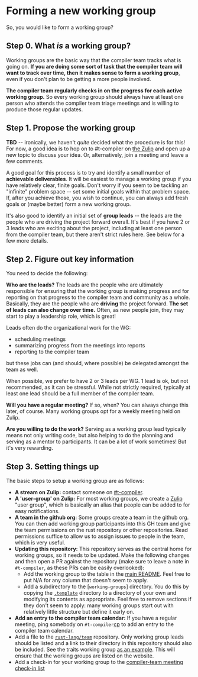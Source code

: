 # Forming a new working group

So, you would like to form a working group?

## Step 0. What *is* a working group?

Working groups are the basic way that the compiler team tracks what is
going on. **If you are doing some sort of task that the compiler team
will want to track over time, then it makes sense to form a working
group**, even if you don't plan to be getting a more people involved.

**The compiler team regularly checks in on the progress for each active
working group.** So every working group should always have at least one
person who attends the compiler team triage meetings and is willing to
produce those regular updates.

## Step 1. Propose the working group

**TBD** -- ironically, we haven't *quite* decided what the procedure
is for this!  For now, a good idea is to hop on to #t-compiler on [the
Zulip][cp] and open up a new topic to discuss your idea. Or,
alternatively, join a meeting and leave a few comments.

[cp]: ../about/chat-platform.md

A good goal for this process is to try and identify a small number of
**achievable deliverables**. It will be easiest to manage a working
group if you have relatively clear, finite goals. Don't worry if you
seem to be tackling an "infinite" problem space -- set some initial
goals within that problem space. If, after you achieve those, you wish
to continue, you can always add fresh goals or (maybe better) form a
new working group.

It's also good to identify an initial set of **group leads** -- the
leads are the people who are driving the project forward overall. It's
best if you have 2 or 3 leads who are exciting about the project,
including at least one person from the compiler team, but there aren't
strict rules here. See below for a few more details.

## Step 2. Figure out key information

You need to decide the following:

**Who are the leads?** The leads are the people who are ultimately
responsible for ensuring that the working group is making progress and
for reporting on that progress to the compiler team and community as a
whole. Basically, they are the people who are **driving** the project
forward.  **The set of leads can also change over time.** Often, as
new people join, they may start to play a leadership role, which is
great!

Leads often do the organizational work for the WG:

- scheduling meetings
- summarizing progress from the meetings into reports
- reporting to the compiler team

but these jobs can (and should, where possible) be delegated amongst
the team as well.

When possible, we prefer to have 2 or 3 leads per WG. 1 lead is ok,
but not recommended, as it can be stressful. While not strictly
required, typically at least one lead should be a full member of the
compiler team.

**Will you have a regular meeting?** If so, when? You can always
change this later, of course. Many working groups opt for a weekly
meeting held on Zulip.

**Are you willing to do the work?** Serving as a working group lead
typically means not only writing code, but also helping to do the
planning and serving as a mentor to participants. It can be a lot of
work sometimes! But it's very rewarding.

## Step 3. Setting things up

The basic steps to setup a working group are as follows:

- **A stream on Zulip:** contact someone on [#t-compiler][cp].
- **A 'user-group' on Zulip:** For most working groups, we create a
  [Zulip][cp] "user group", which is basically an alias that people
  can be added to for easy notifications.
- **A team in the github org:** Some groups create a team in the github org.
  You can then add working group participants into this GH team and give the team
  permissions on the rust repository or other repositories. Read permissions
  suffice to allow us to assign issues to people in the team, which is very useful.
- **Updating this repository:** This repository serves as the central home
  for working groups, so it needs to be updated. Make the following changes and
  then open a PR against the repository (make sure to leave a note in `#t-compiler`,
  as these PRs can be easily overlooked):
  - Add the working group to the table in the [main
    README][README]. Feel free to put N/A for any column that doesn't
    seem to apply.
  - Add a subdirectory to the [`working-groups`] directory. You do
    this by copying the [`.template`][template] directory to a
    directory of your own and modifying its contents as appropriate.
    Feel free to remove sections if they don't seem to apply: many
    working groups start out with relatively little structure but
    define it early on.
- **Add an entry to the compiler team calendar:** If you have a regular meeting,
  ping somebody on `#t-compiler`[cp] to add an entry to the compiler team calendar.
- Add a file to the [`rust-lang/team`][team_repo] repository. Only working group leads should be
  listed and a link to their directory in this repository should also be included. See the
  traits working group [as an example][team_repo_example]. This will ensure that the working groups
  are listed on the website.
- Add a check-in for your working group to the [compiler-team meeting check-in list](check_in)

[team_repo]: https://github.com/rust-lang/team
[team_repo_example]: https://github.com/rust-lang/team/blob/master/teams/wg-traits.toml

[check_in]: ../about/triage-meeting.md
[README]: ../README.md
[template]: ../working-groups/.template

